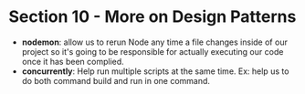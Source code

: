 # Section 10 - More on Design Patterns
- __nodemon__: allow us to rerun Node any time a file changes inside of our project so it's going to be responsible for actually  executing our code once it has been complied.
- __concurrently__: Help run multiple scripts at the same time. Ex: help us to do both command build and run in one command.